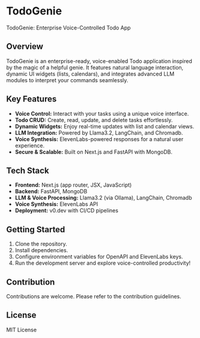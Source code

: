 # TodoGenie
TodoGenie: Enterprise Voice-Controlled Todo App

## Overview
TodoGenie is an enterprise-ready, voice-enabled Todo application inspired by the magic of a helpful genie. It features natural language interaction, dynamic UI widgets (lists, calendars), and integrates advanced LLM modules to interpret your commands seamlessly.

## Key Features
- **Voice Control:** Interact with your tasks using a unique voice interface.
- **Todo CRUD:** Create, read, update, and delete tasks effortlessly.
- **Dynamic Widgets:** Enjoy real-time updates with list and calendar views.
- **LLM Integration:** Powered by Llama3.2, LangChain, and Chromadb.
- **Voice Synthesis:** ElevenLabs-powered responses for a natural user experience.
- **Secure & Scalable:** Built on Next.js and FastAPI with MongoDB.

## Tech Stack
- **Frontend:** Next.js (app router, JSX, JavaScript)
- **Backend:** FastAPI, MongoDB
- **LLM & Voice Processing:** Llama3.2 (via Ollama), LangChain, Chromadb
- **Voice Synthesis:** ElevenLabs API
- **Deployment:** v0.dev with CI/CD pipelines

## Getting Started
1. Clone the repository.
2. Install dependencies.
3. Configure environment variables for OpenAPI and ElevenLabs keys.
4. Run the development server and explore voice-controlled productivity!

## Contribution
Contributions are welcome. Please refer to the contribution guidelines.

## License
MIT License
